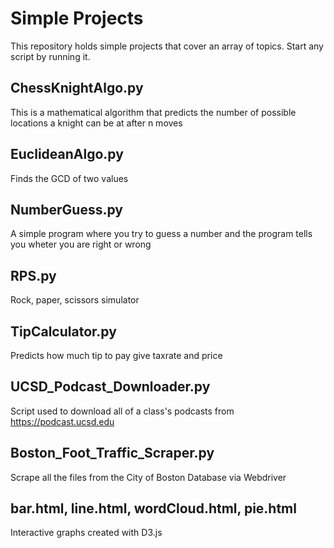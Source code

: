 # Simple Projects
This repository holds simple projects that cover an array of topics. Start any script by running it.

## ChessKnightAlgo.py
This is a mathematical algorithm that predicts the number of possible locations a knight can be at after n moves

## EuclideanAlgo.py
Finds the GCD of two values

## NumberGuess.py
A simple program where you try to guess a number and the program tells you wheter you are right or wrong

## RPS.py
Rock, paper, scissors simulator

## TipCalculator.py
Predicts how much tip to pay give taxrate and price

## UCSD_Podcast_Downloader.py
Script used to download all of a class's podcasts from https://podcast.ucsd.edu 

## Boston_Foot_Traffic_Scraper.py
Scrape all the files from the City of Boston Database via Webdriver 

## bar.html, line.html, wordCloud.html, pie.html
Interactive graphs created with D3.js 
